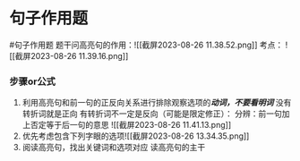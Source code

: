 # 句子作用题
#句子作用题
题干问高亮句的作用：![[截屏2023-08-26 11.38.52.png]]
考点：
![[截屏2023-08-26 11.39.16.png]]
### 步骤or公式
1. 利用高亮句和前一句的正反向关系进行排除观察选项的***动词，不要看明词***
没有转折词就是正向
有转折词不一定是反向（可能是限定修正）：
分辨：前一句加上否定等于后一句的意思
![[截屏2023-08-26 11.41.13.png]]
2. 优先考虑包含下列字眼的选项![[截屏2023-08-26 13.34.35.png]]
3. 阅读高亮句，找出关键词和选项对应
读高亮句的主干